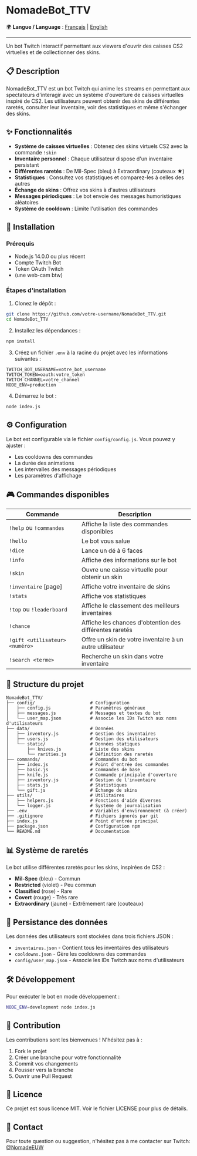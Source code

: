 # NomadeBot_TTV

🌍 **Langue / Language** :
[Français](./README.md) | [English](./README.en.md)

---

Un bot Twitch interactif permettant aux viewers d'ouvrir des caisses CS2 virtuelles et de collectionner des skins.

## 📋 Description

NomadeBot_TTV est un bot Twitch qui anime les streams en permettant aux spectateurs d'interagir avec un système d'ouverture de caisses virtuelles inspiré de CS2. Les utilisateurs peuvent obtenir des skins de différentes raretés, consulter leur inventaire, voir des statistiques et même s'échanger des skins.

## ✨ Fonctionnalités

- **Système de caisses virtuelles** : Obtenez des skins virtuels CS2 avec la commande `!skin`
- **Inventaire personnel** : Chaque utilisateur dispose d'un inventaire persistant
- **Différentes raretés** : De Mil-Spec (bleu) à Extraordinary (couteaux ★)
- **Statistiques** : Consultez vos statistiques et comparez-les à celles des autres
- **Échange de skins** : Offrez vos skins à d'autres utilisateurs
- **Messages périodiques** : Le bot envoie des messages humoristiques aléatoires
- **Système de cooldown** : Limite l'utilisation des commandes

## 🔧 Installation

### Prérequis
- Node.js 14.0.0 ou plus récent
- Compte Twitch Bot
- Token OAuth Twitch
- (une web-cam btw)

### Étapes d'installation
1. Clonez le dépôt :
```bash
git clone https://github.com/votre-username/NomadeBot_TTV.git
cd NomadeBot_TTV
```

2. Installez les dépendances :
```bash
npm install
```

3. Créez un fichier `.env` à la racine du projet avec les informations suivantes :
```
TWITCH_BOT_USERNAME=votre_bot_username
TWITCH_TOKEN=oauth:votre_token
TWITCH_CHANNEL=votre_channel
NODE_ENV=production
```

4. Démarrez le bot :
```bash
node index.js
```

## ⚙️ Configuration

Le bot est configurable via le fichier `config/config.js`. Vous pouvez y ajuster :
- Les cooldowns des commandes
- La durée des animations
- Les intervalles des messages périodiques
- Les paramètres d'affichage

## 🎮 Commandes disponibles

| Commande | Description |
|---------|-------------|
| `!help` ou `!commandes` | Affiche la liste des commandes disponibles |
| `!hello` | Le bot vous salue |
| `!dice` | Lance un dé à 6 faces |
| `!info` | Affiche des informations sur le bot |
| `!skin` | Ouvre une caisse virtuelle pour obtenir un skin |
| `!inventaire` [page] | Affiche votre inventaire de skins |
| `!stats` | Affiche vos statistiques |
| `!top` ou `!leaderboard` | Affiche le classement des meilleurs inventaires |
| `!chance` | Affiche les chances d'obtention des différentes raretés |
| `!gift <utilisateur> <numéro>` | Offre un skin de votre inventaire à un autre utilisateur |
| `!search <terme>` | Recherche un skin dans votre inventaire |

## 📂 Structure du projet

```
NomadeBot_TTV/
├── config/                     # Configuration
│   ├── config.js               # Paramètres généraux
│   ├── messages.js             # Messages et textes du bot
│   └── user_map.json           # Associe les IDs Twitch aux noms d'utilisateurs
├── data/                       # Données
│   ├── inventory.js            # Gestion des inventaires
│   ├── users.js                # Gestion des utilisateurs
│   └── static/                 # Données statiques
│       ├── knives.js           # Liste des skins
│       └── rarities.js         # Définition des raretés
├── commands/                   # Commandes du bot
│   ├── index.js                # Point d'entrée des commandes
│   ├── basic.js                # Commandes de base
│   ├── knife.js                # Commande principale d'ouverture
│   ├── inventory.js            # Gestion de l'inventaire
│   ├── stats.js                # Statistiques
│   └── gift.js                 # Échange de skins
├── utils/                      # Utilitaires
│   ├── helpers.js              # Fonctions d'aide diverses
│   └── logger.js               # Système de journalisation
├── .env                        # Variables d'environnement (à créer)
├── .gitignore                  # Fichiers ignorés par git
├── index.js                    # Point d'entrée principal
├── package.json                # Configuration npm
└── README.md                   # Documentation
```

## 📊 Système de raretés

Le bot utilise différentes raretés pour les skins, inspirées de CS2 :
- **Mil-Spec** (bleu) - Commun
- **Restricted** (violet) - Peu commun
- **Classified** (rose) - Rare
- **Covert** (rouge) - Très rare
- **Extraordinary** (jaune) - Extrêmement rare (couteaux)

## 🔄 Persistance des données

Les données des utilisateurs sont stockées dans trois fichiers JSON :
- `inventaires.json` - Contient tous les inventaires des utilisateurs
- `cooldowns.json` - Gère les cooldowns des commandes
- `config/user_map.json` - Associe les IDs Twitch aux noms d'utilisateurs

## 🛠️ Développement

Pour exécuter le bot en mode développement :
```bash
NODE_ENV=development node index.js
```

## 🤝 Contribution

Les contributions sont les bienvenues ! N'hésitez pas à :
1. Fork le projet
2. Créer une branche pour votre fonctionnalité
3. Commit vos changements
4. Pousser vers la branche
5. Ouvrir une Pull Request

## 📄 Licence

Ce projet est sous licence MIT. Voir le fichier LICENSE pour plus de détails.

## 📧 Contact

Pour toute question ou suggestion, n'hésitez pas à me contacter sur Twitch: [@NomadeEUW](https://twitch.tv/NomadeEUW) 
